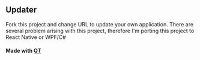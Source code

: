 ## Updater 
Fork this project and change URL to update your own application.
There are several problem arising with this project, therefore I'm porting this project to React Native or WPF/C#
#### Made with <a href="https://www.qt.io/">QT</a>
